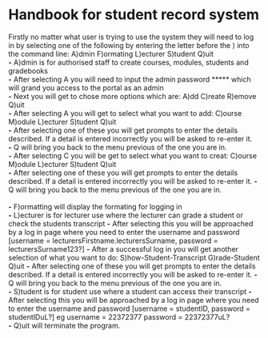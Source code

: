 # Handbook for student record system

Firstly no matter what user is trying to use the system they will need to log in by selecting one of the following by entering the letter before the ) into the command line: A)dmin F)ormating L)ecturer S)tudent Q)uit<br />
          **-** A)dmin is for authorised staff to create courses, modules, students and gradebooks<br />
              **-** After selecting A you will need to input the admin password ***** which will grand you access to the portal as an admin<br />
              **-** Next you will get to chose more options which are: A)dd C)reate R)emove Q)uit<br />
                  **-** After selecting A you will get to select what you want to add: C)ourse M)odule L)ecturer S)tudent Q)uit<br />
                      **-** After selecting one of these you will get prompts to enter the details described. If a detail is entered incorrectly you will be asked to                              re-enter it.<br />
                      **-** Q will bring you back to the menu previous of the one you are in.<br />
                  **-** After selecting C you will be get to select what you want to creat: C)ourse M)odule L)ecturer S)tudent Q)uit<br />
                      **-** After selecting one of these you will get prompts to enter the details described. If a detail is entered incorrectly you will be asked to                              re-enter it.
                      **-** Q will bring you back to the menu previous of the one you are in.<br />         
          **-** F)ormatting will display the formating for logging in<br />
          **-** L)ecturer is for lecturer use where the lecturer can grade a student or check the students transcript
              **-** After selecting this you will be approached by a log in page where you need to enter the username and password 
                    [username = lecturersFirstname.lecturersSurname, password = lecturersSurname123?]
              **-** After a successful log in you will get another selection of what you want to do: S)how-Student-Transcript G)rade-Student Q)uit
                  **-** After selecting one of these you will get prompts to enter the details described. If a detail is entered incorrectly you will be asked to                              re-enter it.
                  **-** Q will bring you back to the menu previous of the one you are in.<br />
          **-** S)tudent is for student use where a student can access their transcript
              **-** After selecting this you will be approached by a log in page where you need to enter the username and password 
                    [username = studentID, password = studentIDuL?] eg username = 22372377 password = 22372377uL?  
          **-** Q)uit will terminate the program.
